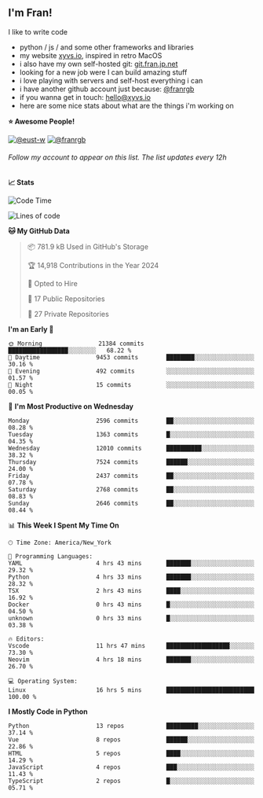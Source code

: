 ## I'm Fran!

I like to write code

- python /  js / and some other frameworks and libraries
- my website [xyvs.io](https://xyvs.io), inspired in retro MacOS
- i also have my own self-hosted git: [git.fran.jp.net](https://git.fran.jp.net/)
- looking for a new job were I can build amazing stuff
- i love playing with servers and self-host everything i can
- i have another github account just because: [@franrgb](https://github.com/franrgb)
- if you wanna get in touch: [hello@xyvs.io](mailto:hello@xyvs.io)
- here are some nice stats about what are the things i'm working on

<!--START_SECTION:waka-->
**⭐ Awesome People!** 

[![@eust-w](https://img.shields.io/badge/@eust--w-black?style=plastic&logo=github&logoColor=fff)](https://github.com/eust-w) [![@franrgb](https://img.shields.io/badge/@franrgb-black?style=plastic&logo=github&logoColor=fff)](https://github.com/franrgb) 

###### Follow my account to appear on this list. *The list updates every 12h*

**📈 Stats** 

![Code Time](http://img.shields.io/badge/Code%20Time-16%20hrs%205%20mins-blue)

![Lines of code](https://img.shields.io/badge/From%20Hello%20World%20I%27ve%20Written-839.1%20thousand%20lines%20of%20code-blue)

**🐱 My GitHub Data** 

> 📦 781.9 kB Used in GitHub's Storage 
 > 
> 🏆 14,918 Contributions in the Year 2024
 > 
> 💼 Opted to Hire
 > 
> 📜 17 Public Repositories 
 > 
> 🔑 27 Private Repositories 
 > 
**I'm an Early 🐤** 

```text
🌞 Morning                21384 commits       █████████████████░░░░░░░░   68.22 % 
🌆 Daytime                9453 commits        ████████░░░░░░░░░░░░░░░░░   30.16 % 
🌃 Evening                492 commits         ░░░░░░░░░░░░░░░░░░░░░░░░░   01.57 % 
🌙 Night                  15 commits          ░░░░░░░░░░░░░░░░░░░░░░░░░   00.05 % 
```
📅 **I'm Most Productive on Wednesday** 

```text
Monday                   2596 commits        ██░░░░░░░░░░░░░░░░░░░░░░░   08.28 % 
Tuesday                  1363 commits        █░░░░░░░░░░░░░░░░░░░░░░░░   04.35 % 
Wednesday                12010 commits       ██████████░░░░░░░░░░░░░░░   38.32 % 
Thursday                 7524 commits        ██████░░░░░░░░░░░░░░░░░░░   24.00 % 
Friday                   2437 commits        ██░░░░░░░░░░░░░░░░░░░░░░░   07.78 % 
Saturday                 2768 commits        ██░░░░░░░░░░░░░░░░░░░░░░░   08.83 % 
Sunday                   2646 commits        ██░░░░░░░░░░░░░░░░░░░░░░░   08.44 % 
```


📊 **This Week I Spent My Time On** 

```text
🕑︎ Time Zone: America/New_York

💬 Programming Languages: 
YAML                     4 hrs 43 mins       ███████░░░░░░░░░░░░░░░░░░   29.32 % 
Python                   4 hrs 33 mins       ███████░░░░░░░░░░░░░░░░░░   28.32 % 
TSX                      2 hrs 43 mins       ████░░░░░░░░░░░░░░░░░░░░░   16.92 % 
Docker                   0 hrs 43 mins       █░░░░░░░░░░░░░░░░░░░░░░░░   04.50 % 
unknown                  0 hrs 33 mins       █░░░░░░░░░░░░░░░░░░░░░░░░   03.38 % 

🔥 Editors: 
Vscode                   11 hrs 47 mins      ██████████████████░░░░░░░   73.30 % 
Neovim                   4 hrs 18 mins       ███████░░░░░░░░░░░░░░░░░░   26.70 % 

💻 Operating System: 
Linux                    16 hrs 5 mins       █████████████████████████   100.00 % 
```

**I Mostly Code in Python** 

```text
Python                   13 repos            █████████░░░░░░░░░░░░░░░░   37.14 % 
Vue                      8 repos             ██████░░░░░░░░░░░░░░░░░░░   22.86 % 
HTML                     5 repos             ████░░░░░░░░░░░░░░░░░░░░░   14.29 % 
JavaScript               4 repos             ███░░░░░░░░░░░░░░░░░░░░░░   11.43 % 
TypeScript               2 repos             █░░░░░░░░░░░░░░░░░░░░░░░░   05.71 % 
```




<!--END_SECTION:waka-->

